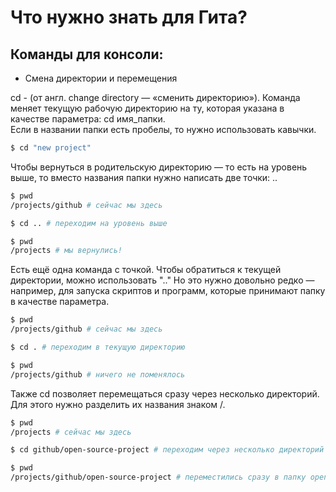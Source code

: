 # Что нужно знать для Гита?


## Команды для консоли:


- Смена директории и перемещения


cd - (от англ. change directory — «сменить директорию»). Команда меняет текущую рабочую директорию на ту, которая указана в качестве параметра: cd имя_папки.  
Если в названии папки есть пробелы, то нужно использовать кавычки.
```bash
$ cd "new project" 
```

Чтобы вернуться в родительскую директорию — то есть на уровень выше, то вместо названия папки нужно написать две точки: ..  
```bash
$ pwd
/projects/github # сейчас мы здесь

$ cd .. # переходим на уровень выше

$ pwd
/projects # мы вернулись!  
```


Есть ещё одна команда с точкой. Чтобы обратиться к текущей директории, можно использовать ".." Но это нужно довольно редко — например, для запуска скриптов и программ, которые принимают папку в качестве параметра.  
``` bash
$ pwd
/projects/github # сейчас мы здесь

$ cd . # переходим в текущую директорию

$ pwd
/projects/github # ничего не поменялось  
```


Также cd позволяет перемещаться сразу через несколько директорий. Для этого нужно разделить их названия знаком /.  
``` bash
$ pwd
/projects # сейчас мы здесь

$ cd github/open-source-project # переходим через несколько директорий

$ pwd
/projects/github/open-source-project # переместились сразу в папку open-source-project внутри github
```